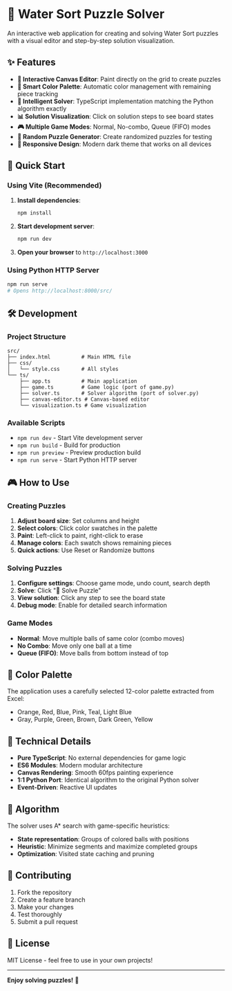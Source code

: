 # 🧪 Water Sort Puzzle Solver

An interactive web application for creating and solving Water Sort puzzles with a visual editor and step-by-step solution visualization.

## ✨ Features

- **🎨 Interactive Canvas Editor**: Paint directly on the grid to create puzzles
- **🎯 Smart Color Palette**: Automatic color management with remaining piece tracking
- **🧠 Intelligent Solver**: TypeScript implementation matching the Python algorithm exactly
- **📊 Solution Visualization**: Click on solution steps to see board states
- **🎮 Multiple Game Modes**: Normal, No-combo, Queue (FIFO) modes
- **🎲 Random Puzzle Generator**: Create randomized puzzles for testing
- **📱 Responsive Design**: Modern dark theme that works on all devices

## 🚀 Quick Start

### Using Vite (Recommended)

1. **Install dependencies**:
   ```bash
   npm install
   ```

2. **Start development server**:
   ```bash
   npm run dev
   ```

3. **Open your browser** to `http://localhost:3000`

### Using Python HTTP Server

```bash
npm run serve
# Opens http://localhost:8000/src/
```

## 🛠️ Development

### Project Structure

```
src/
├── index.html          # Main HTML file
├── css/
│   └── style.css       # All styles
└── ts/
    ├── app.ts          # Main application
    ├── game.ts         # Game logic (port of game.py)
    ├── solver.ts       # Solver algorithm (port of solver.py)
    ├── canvas-editor.ts # Canvas-based editor
    └── visualization.ts # Game visualization
```

### Available Scripts

- `npm run dev` - Start Vite development server
- `npm run build` - Build for production
- `npm run preview` - Preview production build
- `npm run serve` - Start Python HTTP server

## 🎮 How to Use

### Creating Puzzles

1. **Adjust board size**: Set columns and height
2. **Select colors**: Click color swatches in the palette
3. **Paint**: Left-click to paint, right-click to erase
4. **Manage colors**: Each swatch shows remaining pieces
5. **Quick actions**: Use Reset or Randomize buttons

### Solving Puzzles

1. **Configure settings**: Choose game mode, undo count, search depth
2. **Solve**: Click "🚀 Solve Puzzle"
3. **View solution**: Click any step to see the board state
4. **Debug mode**: Enable for detailed search information

### Game Modes

- **Normal**: Move multiple balls of same color (combo moves)
- **No Combo**: Move only one ball at a time  
- **Queue (FIFO)**: Move balls from bottom instead of top

## 🎯 Color Palette

The application uses a carefully selected 12-color palette extracted from Excel:
- Orange, Red, Blue, Pink, Teal, Light Blue
- Gray, Purple, Green, Brown, Dark Green, Yellow

## 🔧 Technical Details

- **Pure TypeScript**: No external dependencies for game logic
- **ES6 Modules**: Modern modular architecture
- **Canvas Rendering**: Smooth 60fps painting experience
- **1:1 Python Port**: Identical algorithm to the original Python solver
- **Event-Driven**: Reactive UI updates

## 📝 Algorithm

The solver uses A* search with game-specific heuristics:
- **State representation**: Groups of colored balls with positions
- **Heuristic**: Minimize segments and maximize completed groups
- **Optimization**: Visited state caching and pruning

## 🤝 Contributing

1. Fork the repository
2. Create a feature branch
3. Make your changes
4. Test thoroughly
5. Submit a pull request

## 📄 License

MIT License - feel free to use in your own projects!

---

**Enjoy solving puzzles!** 🎉